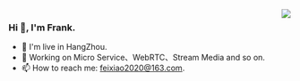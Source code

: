 <!-- prettier-ignore-start -->
<!-- markdownlint-disable -->
<img align="right" src="https://github-readme-stats.vercel.app/api?username=feixiao&show_icons=true&icon_color=CE1D2D&text_color=718096&bg_color=ffffff&hide_title=true" />
<!-- markdownlint-enable -->
<!-- prettier-ignore-end -->

### Hi 👋, I'm Frank.
- 🌱 I'm live in HangZhou.
- 🔭 Working on Micro Service、WebRTC、Stream Media and so on. 
- 📫 How to reach me: feixiao2020@163.com.

